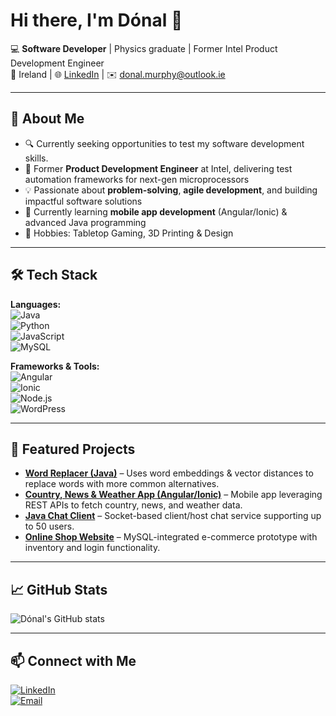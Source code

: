 # Hi there, I'm Dónal 👋  

💻 **Software Developer** | Physics graduate | Former Intel Product Development Engineer  
📍 Ireland | 🌐 [LinkedIn](https://linkedin.com/in/donalmur) | ✉️ donal.murphy@outlook.ie  

---

## 🚀 About Me  
- 🔍 Currently seeking opportunities to test my software development skills.  
- 🏢 Former **Product Development Engineer** at Intel, delivering test automation frameworks for next-gen microprocessors  
- 💡 Passionate about **problem-solving**, **agile development**, and building impactful software solutions  
- 🌱 Currently learning **mobile app development** (Angular/Ionic) & advanced Java programming  
- 🎲 Hobbies: Tabletop Gaming, 3D Printing & Design

---

## 🛠️ Tech Stack  
**Languages:**  
![Java](https://img.shields.io/badge/Java-ED8B00?style=for-the-badge&logo=openjdk&logoColor=white)  
![Python](https://img.shields.io/badge/Python-3776AB?style=for-the-badge&logo=python&logoColor=white)  
![JavaScript](https://img.shields.io/badge/JavaScript-F7DF1E?style=for-the-badge&logo=javascript&logoColor=black)  
![MySQL](https://img.shields.io/badge/MySQL-005C84?style=for-the-badge&logo=mysql&logoColor=white)  

**Frameworks & Tools:**  
![Angular](https://img.shields.io/badge/Angular-DD0031?style=for-the-badge&logo=angular&logoColor=white)  
![Ionic](https://img.shields.io/badge/Ionic-3880FF?style=for-the-badge&logo=ionic&logoColor=white)  
![Node.js](https://img.shields.io/badge/Node.js-339933?style=for-the-badge&logo=nodedotjs&logoColor=white)  
![WordPress](https://img.shields.io/badge/WordPress-21759B?style=for-the-badge&logo=wordpress&logoColor=white)  

---

## 📌 Featured Projects  
- **[Word Replacer (Java)](https://github.com/Donal-Murphy/Word-Replacer)** – Uses word embeddings & vector distances to replace words with more common alternatives.  
- **[Country, News & Weather App (Angular/Ionic)](https://github.com/Donal-Murphy/NewsWeatherApp)** – Mobile app leveraging REST APIs to fetch country, news, and weather data.  
- **[Java Chat Client](https://github.com/Donal-Murphy/Chatroom-App)** – Socket-based client/host chat service supporting up to 50 users.  
- **[Online Shop Website](https://github.com/Donal-Murphy/Online-Web-Store)** – MySQL-integrated e-commerce prototype with inventory and login functionality.  

---

## 📈 GitHub Stats  
![Dónal's GitHub stats](https://github-readme-stats.vercel.app/api?username=Donal-Murphy&show_icons=true&theme=tokyonight)  

---

## 📫 Connect with Me  
[![LinkedIn](https://img.shields.io/badge/LinkedIn-0A66C2?style=for-the-badge&logo=linkedin&logoColor=white)](https://linkedin.com/in/donalmur)  
[![Email](https://img.shields.io/badge/Email-0078D4?style=for-the-badge&logo=microsoft-outlook&logoColor=white)](mailto:donal.murphy@outlook.ie)  
